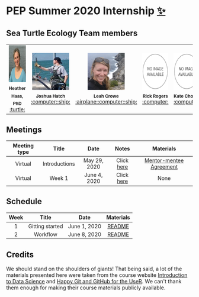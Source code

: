 # PEP Summer 2020 Internship <a href="https://www.woodsholediversity.org/pep/">:sparkles:</a>

## Sea Turtle Ecology Team members
<table>
    <tr>
        <td align = "center">
            <img width="100px" height="100px" alt="Heather Haas" src="img/HaasSmall2.jpg" />
            <br/><sub><b>Heather Haas, PhD</b></sub></a><br/>
            <a href="" title="Code">:turtle:</a>
        </td>
        <td align = "center">
            <img width="100px" height="100px" alt="Joshua Hatch" src="img/HatchSmall.jpg" />
            <br/><sub><b>Joshua Hatch</b></sub></a><br/>
            <a href="" title="Code">:computer::ship:</a>
        </td>
        <td align = "center">
            <img width="100px" height="100px" alt="Leah Crowe" src="img/Crowe.jpg" />
            <br/><sub><b>Leah Crowe</b></sub></a><br/>
            <a href="" title="Code">:airplane::computer::ship:</a>
        </td>
        <td align = "center">
            <img width="100px" height="100px" alt="Rick Rogers" src="img/default.png" />
            <br/><sub><b>Rick Rogers</b></sub></a><br/>
            <a href="" title="Code">:computer:</a>
        </td>
        <td align = "center">
            <img width="100px" height="100px" alt="Kate Choate" src="img/default.png" />
            <br/><sub><b>Kate Choate</b></sub></a><br/>
            <a href="" title="Code">:computer:</a>
        </td>
        <td align = "center">
            <img width="100px" height="100px" alt="Christopher Sandoval" src="img/utep_logo.png" />
            <br/><sub><b>Christopher Sandoval</b></sub></a><br/>
            <a href="" title="Code">:computer:</a>
        </td>
    </tr>
</table>

## Meetings
| Meeting type | Title | Date | Notes | Materials |
| :---: | :---: | :---: | :---: | :---: |
| Virtual | Introductions | May 29, 2020 | Click [here](https://docs.google.com/document/d/1iqOUm5e4UyHBLjaCJyvbvfXfv8V2INnmWWQokkJhZqE/edit?usp=sharing) | [Mentor-mentee Agreement](https://docs.google.com/document/d/1U9JwfIqtUa--cNdYOpbBjmLP1cpyFvBQqz4LzOSyZeI/edit?usp=sharing) |
| Virtual | Week 1 | June 4, 2020 | Click [here](https://docs.google.com/document/d/13_i8dGmxDLojX-7ZNn7idtqVwm94vd96K8r4ozlZMAQ/edit?usp=sharing) | None |

## Schedule
| Week | Title | Date | Materials |
| :---: | :---: | :---: | :---: |
| 1 | Gitting started | June 1, 2020 | [README](week_1) | 
| 2 | Workflow | June 8, 2020 | [README](week_2) | 

## Credits
We should stand on the shoulders of giants! That being said, a lot of the materials presented here were taken from the course website [Introduction to Data Science](https://datasciencelabs.github.io/) and [Happy Git and GitHub for the UseR](https://happygitwithr.com/). We can't thank them enough for making their course materials publicly available.